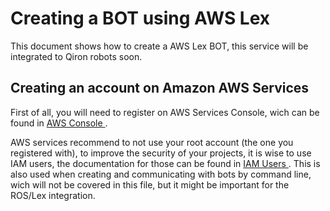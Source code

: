 # Creating a BOT using AWS Lex

This document shows how to create a AWS Lex BOT, this service will be integrated to Qiron robots soon.

## 



## Creating an account on Amazon AWS Services
First of all, you will need to register on AWS Services Console, wich can be found in <a href="https://aws.amazon.com/pt/console/" target="_blank"> AWS Console </a>.

AWS services recommend to not use your root account (the one you registered with), to improve the security of your projects, it is wise to use IAM users, the documentation for those can be found in <a href="https://docs.aws.amazon.com/IAM/latest/UserGuide/id_users.html"> IAM Users </a>. This is also used when creating and communicating with bots by command line, wich will not be covered in this file, but it might be important for the ROS/Lex integration.
